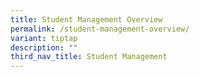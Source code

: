 ```yaml
---
title: Student Management Overview
permalink: /student-management-overview/
variant: tiptap
description: ""
third_nav_title: Student Management
---
```

